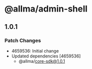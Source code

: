 # @allma/admin-shell

## 1.0.1

### Patch Changes

- 4659536: Initial change
- Updated dependencies [4659536]
  - @allma/core-sdk@1.0.1
